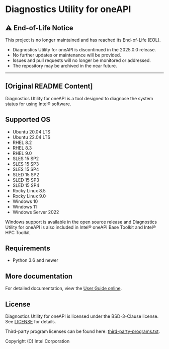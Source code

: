 # Diagnostics Utility for oneAPI

## ⚠️ End-of-Life Notice

This project is no longer maintained and has reached its End-of-Life (EOL).
* Diagnostics Utility for oneAPI is discontinued in the 2025.0.0 release.
* No further updates or maintenance will be provided.
* Issues and pull requests will no longer be monitored or addressed.
* The repository may be archived in the near future.

***

## [Original README Content]

Diagnostics Utility for oneAPI is a tool designed to diagnose the system status for using Intel® software.

## Supported OS

- Ubuntu 20.04 LTS
- Ubuntu 22.04 LTS
- RHEL 8.2
- RHEL 8.3
- RHEL 9.0
- SLES 15 SP2
- SLES 15 SP3
- SLES 15 SP4
- SLED 15 SP2
- SLED 15 SP3
- SLED 15 SP4
- Rocky Linux 8.5
- Rocky Linux 9.0
- Windows 10
- Windows 11
- Windows Server 2022

Windows support is available in the open source release and Diagnostics Utility for oneAPI is also included in Intel® oneAPI Base Toolkit and Intel® HPC Toolkit

## Requirements

- Python 3.6 and newer

## More documentation

For detailed documentation, view the
[User Guide online](https://www.intel.com/content/www/us/en/develop/documentation/diagnostic-utility-user-guide/top.html).

## License

Diagnostics Utility for oneAPI is licensed under the BSD-3-Clause license.
See [LICENSE](licensing/LICENSE) for details.

Third-party program licenses can be found here: [third-party-programs.txt](licensing/third-party-programs.txt).

Copyright (C) Intel Corporation

